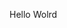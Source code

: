 Hello Wolrd











































































































































































































































































































































































































































































































































































































































































































































































































































































































































































































































































































































































































































































































































































































































































































































































































































































































































































































































































































































































































































































































































































































































































































































































































































































































































































































































































































































































































































































































































































































































































































































































































































































































































































































































































































































































